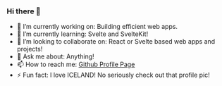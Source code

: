 ### Hi there 👋

- 🔭 I’m currently working on: Building efficient web apps.
- 🌱 I’m currently learning: Svelte and SvelteKit!
- 👯 I’m looking to collaborate on: React or Svelte based web apps and projects!
- 💬 Ask me about: Anything!
- 📫 How to reach me: [Github Profile Page](https:/mchappeldev.github.io)
- ⚡ Fun fact: I love ICELAND! No seriously check out that profile pic!
